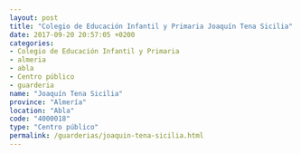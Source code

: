 ```yaml
---
layout: post
title: "Colegio de Educación Infantil y Primaria Joaquín Tena Sicilia"
date: 2017-09-20 20:57:05 +0200
categories:
- Colegio de Educación Infantil y Primaria
- almeria
- abla
- Centro público
- guarderia
name: "Joaquín Tena Sicilia"
province: "Almería"
location: "Abla"
code: "4000018"
type: "Centro público"
permalink: /guarderias/joaquin-tena-sicilia.html
---
```

